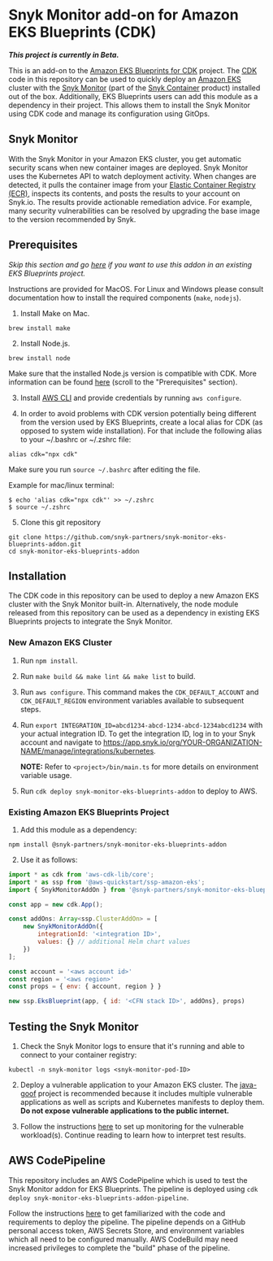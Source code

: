 # Snyk Monitor add-on for Amazon EKS Blueprints (CDK)
**_This project is currently in Beta._**

This is an add-on to the [Amazon EKS Blueprints for CDK](https://github.com/aws-quickstart/cdk-eks-blueprints) project. The [CDK](https://aws.amazon.com/cdk/) code in this repository can be used to quickly deploy an [Amazon EKS](https://aws.amazon.com/eks/) cluster with the [Snyk Monitor](https://github.com/snyk/kubernetes-monitor) (part of the [Snyk Container](https://snyk.io/product/container-vulnerability-management/) product) installed out of the box. Additionally, EKS Blueprints users can add this module as a dependency in their project. This allows them to install the Snyk Monitor using CDK code and manage its configuration using GitOps.

## Snyk Monitor
With the Snyk Monitor in your Amazon EKS cluster, you get automatic security scans when new container images are deployed. Snyk Monitor uses the Kubernetes API to watch deployment activity. When changes are detected, it pulls the container image from your [Elastic Container Registry (ECR)](), inspects its contents, and posts the results to your account on Snyk.io. The results provide actionable remediation advice. For example, many security vulnerabilities can be resolved by upgrading the base image to the version recommended by Snyk.

## Prerequisites
_Skip this section and go [here](#existing-amazon-eks-blueprints-project) if you want to use this addon in an existing EKS Blueprints project._

Instructions are provided for MacOS. For Linux and Windows please consult documentation how to install the required components (`make`, `nodejs`).

1. Install Make on Mac.
```
brew install make
```
2. Install Node.js.
```
brew install node
```

Make sure that the installed Node.js version is compatible with CDK. More information can be found [here](https://docs.aws.amazon.com/cdk/latest/guide/getting_started.html#:~:text=All%20AWS%20CDK,a%20different%20recommendation.) (scroll to the "Prerequisites" section).

3. Install [AWS CLI](https://docs.aws.amazon.com/cli/latest/userguide/getting-started-install.html) and provide credentials by running `aws configure`. 

4. In order to avoid problems with CDK version potentially being different from the version used by EKS Blueprints, create a local alias for CDK (as opposed to system wide installation). For that include the following alias to your ~/.bashrc or ~/.zshrc file:

```
alias cdk="npx cdk"
```
Make sure you run `source ~/.bashrc` after editing the file. 

Example for mac/linux terminal:

```
$ echo 'alias cdk="npx cdk"' >> ~/.zshrc
$ source ~/.zshrc
```

5. Clone this git repository
```
git clone https://github.com/snyk-partners/snyk-monitor-eks-blueprints-addon.git
cd snyk-monitor-eks-blueprints-addon
```

## Installation
The CDK code in this repository can be used to deploy a new Amazon EKS cluster with the Snyk Monitor built-in. Alternatively, the node module released from this repository can be used as a dependency in existing EKS Blueprints projects to integrate the Snyk Monitor.

### New Amazon EKS Cluster
1. Run `npm install`.

2. Run `make build && make lint && make list` to build.

3. Run `aws configure`. This command makes the `CDK_DEFAULT_ACCOUNT` and `CDK_DEFAULT_REGION` environment variables available to subsequent steps.

4. Run `export INTEGRATION_ID=abcd1234-abcd-1234-abcd-1234abcd1234` with your actual integration ID. To get the integration ID, log in to your Snyk account and navigate to https://app.snyk.io/org/YOUR-ORGANIZATION-NAME/manage/integrations/kubernetes.

    **NOTE:** Refer to `<project>/bin/main.ts` for more details on environment variable usage.

5. Run `cdk deploy snyk-monitor-eks-blueprints-addon` to deploy to AWS.

### Existing Amazon EKS Blueprints Project
1. Add this module as a dependency:
```
npm install @snyk-partners/snyk-monitor-eks-blueprints-addon
```

2. Use it as follows:
```js
import * as cdk from 'aws-cdk-lib/core';
import * as ssp from '@aws-quickstart/ssp-amazon-eks';
import { SnykMonitorAddOn } from '@snyk-partners/snyk-monitor-eks-blueprints-addon';

const app = new cdk.App();

const addOns: Array<ssp.ClusterAddOn> = [
    new SnykMonitorAddOn({
        integrationId: '<integration ID>',
        values: {} // additional Helm chart values
    })
];

const account = '<aws account id>'
const region = '<aws region>'
const props = { env: { account, region } }

new ssp.EksBlueprint(app, { id: '<CFN stack ID>', addOns}, props)
```

## Testing the Snyk Monitor
1. Check the Snyk Monitor logs to ensure that it's running and able to connect to your container registry:
```
kubectl -n snyk-monitor logs <snyk-monitor-pod-ID>
```
2. Deploy a vulnerable application to your Amazon EKS cluster. The [java-goof](https://github.com/snyk-labs/java-goof) project is recommended because it includes multiple vulnerable applications as well as scripts and Kubernetes manifests to deploy them. **Do not expose vulnerable applications to the public internet.**

3. Follow the instructions [here](https://docs.snyk.io/products/snyk-container/image-scanning-library/kubernetes-workload-and-image-scanning/adding-kubernetes-workloads-for-security-scanning#manually-add-workloads) to set up monitoring for the vulnerable workload(s). Continue reading to learn how to interpret test results.

## AWS CodePipeline
This repository includes an AWS CodePipeline which is used to test the Snyk Monitor addon for EKS Blueprints. The pipeline is deployed using `cdk deploy snyk-monitor-eks-blueprints-addon-pipeline`.

Follow the instructions [here](https://aws-quickstart.github.io/cdk-eks-blueprints/pipelines/#creating-a-pipeline) to get familiarized with the code and requirements to deploy the pipeline. The pipeline depends on a GitHub personal access token, AWS Secrets Store, and environment variables which all need to be configured manually. AWS CodeBuild may need increased privileges to complete the "build" phase of the pipeline.
